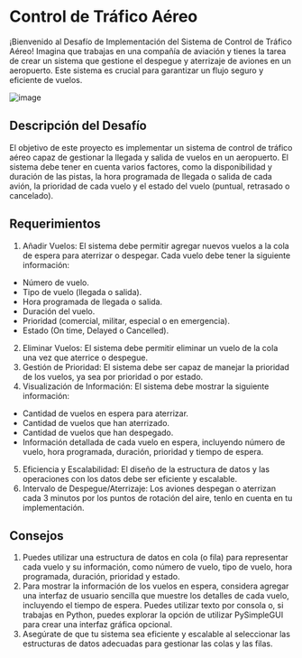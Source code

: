 Control de Tráfico Aéreo
=
¡Bienvenido al Desafío de Implementación del Sistema de Control de Tráfico Aéreo! Imagina que trabajas en una compañía de aviación y tienes la tarea de crear un sistema que gestione el despegue y aterrizaje de aviones en un aeropuerto. Este sistema es crucial para garantizar un flujo seguro y eficiente de vuelos.

![image](https://github.com/MinhyukHong/Estructura-de-Datos/assets/108979014/fd670576-1406-4188-bb15-af7d6e044e03)


## Descripción del Desafío
El objetivo de este proyecto es implementar un sistema de control de tráfico aéreo capaz de gestionar la llegada y salida de vuelos en un aeropuerto. El sistema debe tener en cuenta varios factores, como la disponibilidad y duración de las pistas, la hora programada de llegada o salida de cada avión, la prioridad de cada vuelo y el estado del vuelo (puntual, retrasado o cancelado).

## Requerimientos
1. Añadir Vuelos: El sistema debe permitir agregar nuevos vuelos a la cola de espera para aterrizar o despegar. Cada vuelo debe tener la siguiente información:
* Número de vuelo.
* Tipo de vuelo (llegada o salida).
* Hora programada de llegada o salida.
* Duración del vuelo.
* Prioridad (comercial, militar, especial o en emergencia).
* Estado (On time, Delayed o Cancelled).
2. Eliminar Vuelos: El sistema debe permitir eliminar un vuelo de la cola una vez que aterrice o despegue.
3. Gestión de Prioridad: El sistema debe ser capaz de manejar la prioridad de los vuelos, ya sea por prioridad o por estado.
4. Visualización de Información: El sistema debe mostrar la siguiente información:
* Cantidad de vuelos en espera para aterrizar.
* Cantidad de vuelos que han aterrizado.
* Cantidad de vuelos que han despegado.
* Información detallada de cada vuelo en espera, incluyendo número de vuelo, hora programada, duración, prioridad y tiempo de espera.
5. Eficiencia y Escalabilidad: El diseño de la estructura de datos y las operaciones con los datos debe ser eficiente y escalable.
6. Intervalo de Despegue/Aterrizaje: Los aviones despegan o aterrizan cada 3 minutos por los puntos de rotación del aire, tenlo en cuenta en tu implementación.

## Consejos
1. Puedes utilizar una estructura de datos en cola (o fila) para representar cada vuelo y su información, como número de vuelo, tipo de vuelo, hora programada, duración, prioridad y estado.
2. Para mostrar la información de los vuelos en espera, considera agregar una interfaz de usuario sencilla que muestre los detalles de cada vuelo, incluyendo el tiempo de espera. Puedes utilizar texto por consola o, si trabajas en Python, puedes explorar la opción de utilizar PySimpleGUI para crear una interfaz gráfica opcional.
3. Asegúrate de que tu sistema sea eficiente y escalable al seleccionar las estructuras de datos adecuadas para gestionar las colas y las filas.

